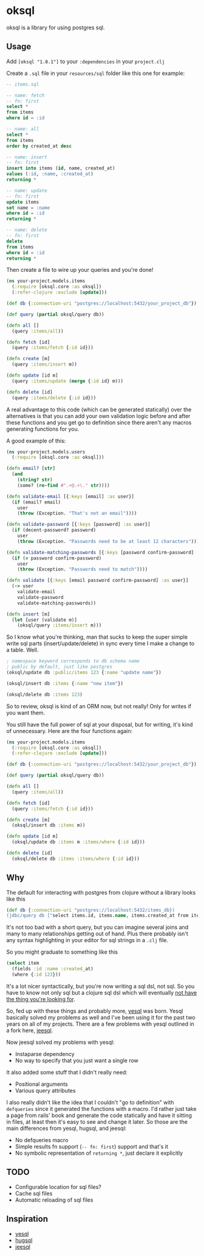 # oksql

oksql is a library for using postgres sql.

## Usage

Add `[oksql "1.0.1"]` to your `:dependencies` in your `project.clj`

Create a `.sql` file in your `resources/sql` folder like this one for example:

```sql
-- items.sql

-- name: fetch
-- fn: first
select *
from items
where id = :id

-- name: all
select *
from items
order by created_at desc

-- name: insert
-- fn: first
insert into items (id, name, created_at)
values (:id, :name, :created_at)
returning *

-- name: update
-- fn: first
update items
set name = :name
where id = :id
returning *

-- name: delete
-- fn: first
delete
from items
where id = :id
returning *
```

Then create a file to wire up your queries and you're done!

```clojure
(ns your-project.models.items
  (:require [oksql.core :as oksql])
  (:refer-clojure :exclude [update]))

(def db {:connection-uri "postgres://localhost:5432/your_project_db"})

(def query (partial oksql/query db))

(defn all []
  (query :items/all))

(defn fetch [id]
  (query :items/fetch {:id id}))

(defn create [m]
  (query :items/insert m))

(defn update [id m]
  (query :items/update (merge {:id id} m)))

(defn delete [id]
  (query :items/delete {:id id}))
```

A real advantage to this code (which can be generated statically) over the alternatives is that
you can add your own validation logic before and after these functions and you get go to definition
since there aren't any macros generating functions for you.

A good example of this:

```clojure
(ns your-project.models.users
  (:require [oksql.core :as oksql]))

(defn email? [str]
  (and
    (string? str)
    (some? (re-find #".+@.+\." str))))

(defn validate-email [{:keys [email] :as user}]
  (if (email? email)
    user
    (throw (Exception. "That's not an email"))))

(defn validate-password [{:keys [password] :as user}]
  (if (decent-password? password)
    user
    (throw (Exception. "Passwords need to be at least 12 characters"))))

(defn validate-matching-passwords [{:keys [password confirm-password] :as user}]
  (if (= password confirm-password)
    user
    (throw (Exception. "Passwords need to match"))))

(defn validate [{:keys [email password confirm-password] :as user}]
  (-> user
    validate-email
    validate-password
    validate-matching-passwords))

(defn insert [m]
  (let [user (validate m)]
    (oksql/query :items/insert m)))
```

So I know what you're thinking, man that sucks to keep the super simple write sql parts (insert/update/delete)
in sync every time I make a change to a table. Well.

```clojure
; namespace keyword corresponds to db schema name
; public by default, just like postgres
(oksql/update db :public/items 123 {:name "update name"})

(oksql/insert db :items {:name "new item"})

(oksql/delete db :items 123)
```

So to review, oksql is kind of an ORM now, but not really! Only for writes if you want them.

You still have the full power of sql at your disposal, but for writing, it's kind of unnecessary.
Here are the four functions again:

```clojure
(ns your-project.models.items
  (:require [oksql.core :as oksql])
  (:refer-clojure :exclude [update]))

(def db {:connection-uri "postgres://localhost:5432/your_project_db"})

(def query (partial oksql/query db))

(defn all []
  (query :items/all))

(defn fetch [id]
  (query :items/fetch {:id id}))

(defn create [m]
  (oksql/insert db :items m))

(defn update [id m]
  (oksql/update db :items m :items/where {:id id}))

(defn delete [id]
  (oksql/delete db :items :items/where {:id id}))
```

## Why

The default for interacting with postgres from clojure without a library looks like this

```clojure
(def db {:connection-uri "postgres://localhost:5432/items_db})
(jdbc/query db ["select items.id, items.name, items.created_at from items where id = ?" 123])
```

It's not too bad with a short query, but you can imagine several joins and many to many relationships getting
out of hand. Plus there probably isn't any syntax highlighting in your editor for sql strings in a `.clj` file.

So you might graduate to something like this

```clojure
(select item
  (fields :id :name :created_at)
  (where {:id 123}))
```

It's a lot nicer syntactically, but you're now writing a sql dsl, not sql. So you have to know not only sql
but a clojure sql dsl which will eventually [not have the thing you're looking for](https://github.com/korma/Korma/issues/379).

So, fed up with these things and probably more, [yesql](https://github.com/krisajenkins/yesql) was born. Yesql basically solved my problems as well and I've been using it for the past two years on all of my projects. There are a few problems with yesql outlined in a fork here, [jeesql](https://github.com/tatut/jeesql).

Now jeesql solved my problems with yesql:

- Instaparse dependency
- No way to specify that you just want a single row

It also added some stuff that I didn't really need:
- Positional arguments
- Various query attributes

I also really didn't like the idea that I couldn't "go to definition" with `defqueries` since it generated the functions with a macro. I'd rather just take a page from rails' book and generate the code statically and have it sitting in files, at least then it's easy to see and change it later. So those are the main differences from yesql, hugsql, and jeesql:

- No defqueries macro
- Simple results fn support (`-- fn: first`) support and that's it
- No symbolic representation of `returning *`, just declare it explicitly

## TODO

- Configurable location for sql files?
- Cache sql files
- Automatic reloading of sql files

## Inspiration

- [yesql](https://github.com/krisajenkins/yesql)
- [hugsql](https://github.com/layerware/hugsql)
- [jeesql](https://github.com/tatut/jeesql)
